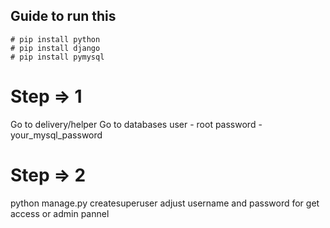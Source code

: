 ## Guide to run this
    # pip install python
    # pip install django
    # pip install pymysql

# Step => 1
Go to delivery/helper
Go to databases 
     user - root
     password - your_mysql_password

# Step => 2
python manage.py createsuperuser
    adjust username and password for get access or admin pannel
